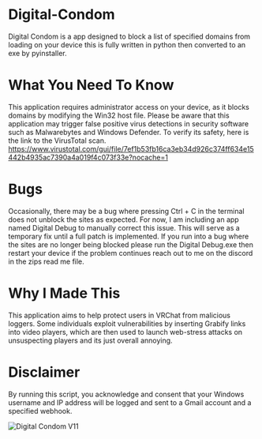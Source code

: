 # Digital-Condom
Digital Condom is a app designed to block a list of specified domains from loading on your device this is fully written in python then converted to an exe by pyinstaller.

# What You Need To Know 
This application requires administrator access on your device, as it blocks domains by modifying the Win32 host file. Please be aware that this application may trigger false positive virus detections in security software such as Malwarebytes and Windows Defender. To verify its safety, here is the link to the VirusTotal scan.
 https://www.virustotal.com/gui/file/7ef1b53fb16ca3eb34d926c374ff634e15442b4935ac7390a4a019f4c073f33e?nocache=1

# Bugs
Occasionally, there may be a bug where pressing Ctrl + C in the terminal does not unblock the sites as expected. For now, I am including an app named Digital Debug to manually correct this issue. This will serve as a temporary fix until a full patch is implemented. If you run into a bug where the sites are no longer being blocked please run the Digital Debug.exe then restart your device if the problem continues reach out to me on the discord in the zips read me file.

# Why I Made This
This application aims to help protect users in VRChat from malicious loggers. Some individuals exploit vulnerabilities by inserting Grabify links into video players, which are then used to launch web-stress attacks on unsuspecting players and its just overall annoying.


# Disclaimer
By running this script, you acknowledge and consent that your Windows username and IP address will be logged and sent to a Gmail account and a specified webhook.




![Digital Condom V11](https://github.com/user-attachments/assets/fb9ab5b8-4e48-486d-a032-ab9bb0f1782b)
